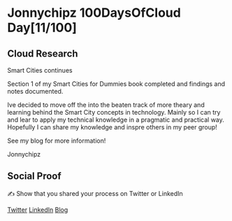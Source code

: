 <!-- This is a template you can use for quick progress days. It removes a lot of the steps we encourage you to share in the longer template 000-DAY-ARTICLE-LONG-TEMPLATE.MD-->

# Jonnychipz 100DaysOfCloud Day[11/100]

## Cloud Research

Smart Cities continues

Section 1 of my Smart Cities for Dummies book completed and findings and notes documented.

Ive decided to move off the into the beaten track of more theary and learning behind the Smart City concepts in technology. Mainly so I can try and lear to apply my technical knowledge in a pragmatic and practical way. Hopefully I can share my knowledge and inspre others in my peer group!

See my blog for more information!

Jonnychipz

## Social Proof

✍️ Show that you shared your process on Twitter or LinkedIn

[Twitter](https://twitter.com/jonnychipz/status/1301993266431356929)
[LinkedIn](https://www.linkedin.com/posts/japlunn_day11100-100daysofcloud-jonnychipz-activity-6707758954987962368-NjfR)
[Blog](https://jonnychipz.com/2020/09/04/day11-100-100daysofcloud-jonnychipz-smart-cities-making-cities-our-home/)
